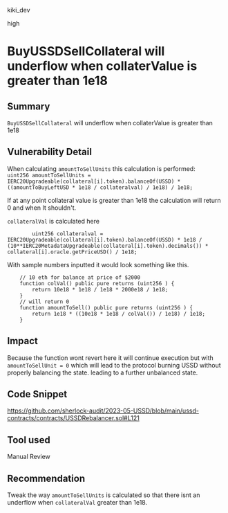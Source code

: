 kiki_dev

high

# BuyUSSDSellCollateral will underflow when collaterValue is greater than 1e18

## Summary
`BuyUSSDSellCollateral` will underflow when collaterValue is greater than 1e18

## Vulnerability Detail
When calculating `amountToSellUnits` this calculation is performed: 
`            uint256 amountToSellUnits = IERC20Upgradeable(collateral[i].token).balanceOf(USSD) * ((amountToBuyLeftUSD * 1e18 / collateralval) / 1e18) / 1e18;`

If at any point collateral value is greater than 1e18 the calculation will return 0 and when It shouldn't. 

`collateralVal` is calculated here 

`        uint256 collateralval = IERC20Upgradeable(collateral[i].token).balanceOf(USSD) * 1e18 / (10**IERC20MetadataUpgradeable(collateral[i].token).decimals()) * collateral[i].oracle.getPriceUSD() / 1e18;`

With sample numbers inputted it would look something like this. 
```solidity
    // 10 eth for balance at price of $2000
    function colVal() public pure returns (uint256 ) {
        return 10e18 * 1e18 / 1e18 * 2000e18 / 1e18;
    }
    // will return 0
    function amountToSell() public pure returns (uint256 ) {
        return 1e18 * ((10e18 * 1e18 / colVal()) / 1e18) / 1e18;
    }
```


## Impact
Because the function wont revert here it will continue execution but with `amountToSellUnit = 0` which will lead to the protocol burning USSD without properly balancing the state. leading to a further unbalanced state. 
## Code Snippet
https://github.com/sherlock-audit/2023-05-USSD/blob/main/ussd-contracts/contracts/USSDRebalancer.sol#L121
## Tool used

Manual Review

## Recommendation
Tweak the way `amountToSellUnits` is calculated so that there isnt an underflow when `collateralVal` greater than 1e18. 
